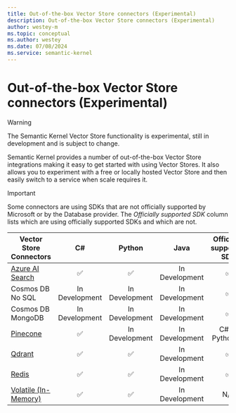 ```yaml
---
title: Out-of-the-box Vector Store connectors (Experimental)
description: Out-of-the-box Vector Store connectors (Experimental)
author: westey-m
ms.topic: conceptual
ms.author: westey
ms.date: 07/08/2024
ms.service: semantic-kernel
---
```

# Out-of-the-box Vector Store connectors (Experimental)

> [!WARNING]
> The Semantic Kernel Vector Store functionality is experimental, still in development and is subject to change.

Semantic Kernel provides a number of out-of-the-box Vector Store integrations making it easy to get started with using Vector Stores. It also allows you to experiment with a free or locally hosted Vector Store and then easily switch to a service when scale requires it.

> [!IMPORTANT]
> Some connectors are using SDKs that are not officially supported by Microsoft or by the Database provider. The *Officially supported SDK* column lists which are using officially supported SDKs and which are not.

| Vector Store Connectors                             |  C#            | Python          | Java           | Officially supported SDK |
|-----------------------------------------------------|:--------------:|:---------------:|:--------------:|:---------------------------------:|
| [Azure AI Search](./azure-ai-search-connector.md)   | ✅             | ✅             | In Development | ✅                                |
| Cosmos DB No SQL                                    | In Development | In Development  | In Development | ✅                                |
| Cosmos DB MongoDB                                   | In Development | In Development  | In Development | ✅                                |
| [Pinecone](./pinecone-connector.md)                 | ✅             | In Development | In Development | C#: ❌ Python: ✅                               |
| [Qdrant](./qdrant-connector.md)                     | ✅             | ✅             | In Development | ✅                                |
| [Redis](./redis-connector.md)                       | ✅             | ✅             | In Development | ✅                                |
| [Volatile (In-Memory)](./volatile-connector.md)     | ✅             | ✅             | In Development | N/A                               |
